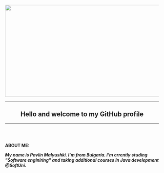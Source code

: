<p align="center">
<a href="#"><img src="https://user-images.githubusercontent.com/106867355/189471321-469dd3b1-e139-4b7c-8d86-98d60a3392b0.jpg"  width="600" height="300" /></a>
</p>
<hr align="center"/>
<h2 align="center" >Hello and welcome to my GitHub profile</h2 >
<hr align="center"/>
<br>
<br>
<p><strong>ABOUT ME:<strong/><p/>
<p><i>My name is Pavlin Malyushki. I'm from Bulgaria. I'm crrently studing "Software enginiring" and taking additional courses in Java develepment @SoftUni.<p></i>
